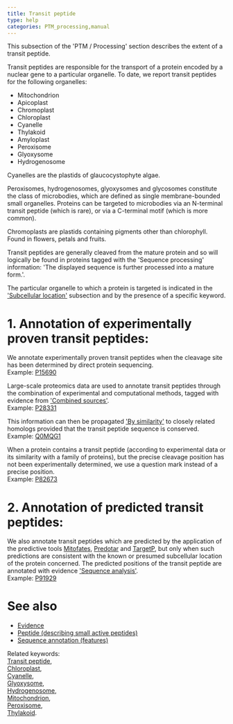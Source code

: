 ```yaml
---
title: Transit peptide
type: help
categories: PTM_processing,manual
---
```


This subsection of the 'PTM / Processing' section describes the extent of a transit peptide.

Transit peptides are responsible for the transport of a protein encoded by a nuclear gene to a particular organelle. To date, we report transit peptides for the following organelles:

-   Mitochondrion
-   Apicoplast
-   Chromoplast
-   Chloroplast
-   Cyanelle
-   Thylakoid
-   Amyloplast
-   Peroxisome
-   Glyoxysome
-   Hydrogenosome

Cyanelles are the plastids of glaucocystophyte algae.

Peroxisomes, hydrogenosomes, glyoxysomes and glycosomes constitute the class of microbodies, which are defined as single membrane-bounded small organelles. Proteins can be targeted to microbodies via an N-terminal transit peptide (which is rare), or via a C-terminal motif (which is more common).

Chromoplasts are plastids containing pigments other than chlorophyll. Found in flowers, petals and fruits.

Transit peptides are generally cleaved from the mature protein and so will logically be found in proteins tagged with the 'Sequence processing' information: 'The displayed sequence is further processed into a mature form.'.

The particular organelle to which a protein is targeted is indicated in the ['Subcellular location'](https://www.uniprot.org/help/subcellular_location) subsection and by the presence of a specific keyword.

# 1. Annotation of experimentally proven transit peptides:

We annotate experimentally proven transit peptides when the cleavage site has been determined by direct protein sequencing.  
Example: [P15690](https://www.uniprot.org/uniprotkb/P15690#ptm_processing)

Large-scale proteomics data are used to annotate transit peptides through the combination of experimental and computational methods, tagged with evidence from ['Combined sources'](https://www.uniprot.org/help/evidences#ECO:00007744).  
Example: [P28331](https://www.uniprot.org/uniprotkb/P28331#ptm_processing)

This information can then be propagated ['By similarity'](https://www.uniprot.org/help/evidences#ECO:0000250) to closely related homologs provided that the transit peptide sequence is conserved.  
Example: [Q0MQG1](https://www.uniprot.org/uniprotkb/Q0MQG1#ptm_processing)

When a protein contains a transit peptide (according to experimental data or its similarity with a family of proteins), but the precise cleavage position has not been experimentally determined, we use a question mark instead of a precise position.  
Example: [P82673](https://www.uniprot.org/uniprotkb/P82673#ptm_processing)

# 2. Annotation of predicted transit peptides:

We also annotate transit peptides which are predicted by the application of the predictive tools [Mitofates](http://mitf.cbrc.jp/MitoFates/cgi-bin/top.cgi), [Predotar](https://urgi.versailles.inra.fr/Tools/Predotar) and [TargetP](https://services.healthtech.dtu.dk/services/TargetP-2.0/), but only when such predictions are consistent with the known or presumed subcellular location of the protein concerned. The predicted positions of the transit peptide are annotated with evidence ['Sequence analysis'](https://www.uniprot.org/help/evidences#ECO:0000255).  
Example: [P91929](https://www.uniprot.org/uniprotkb/P91929#ptm_processing)

# See also

-   [Evidence](https://www.uniprot.org/help/evidences)
-   [Peptide (describing small active peptides)](https://www.uniprot.org/help/peptide)
-   [Sequence annotation (features)](https://www.uniprot.org/help/sequence_annotation)

Related keywords:  
[Transit peptide](https://www.uniprot.org/keywords/809),  
[Chloroplast](https://www.uniprot.org/keywords/150),  
[Cyanelle](https://www.uniprot.org/keywords/194),  
[Glyoxysome](https://www.uniprot.org/keywords/330),  
[Hydrogenosome](https://www.uniprot.org/keywords/377),  
[Mitochondrion](https://www.uniprot.org/keywords/496),  
[Peroxisome](https://www.uniprot.org/keywords/576),  
[Thylakoid](https://www.uniprot.org/keywords/793).
